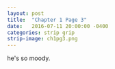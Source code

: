 ```yaml
---
layout: post
title:  "Chapter 1 Page 3"
date:   2016-07-11 20:00:00 -0400
categories: strip grip
strip-image: ch1pg3.png
---
```

he's so moody.
